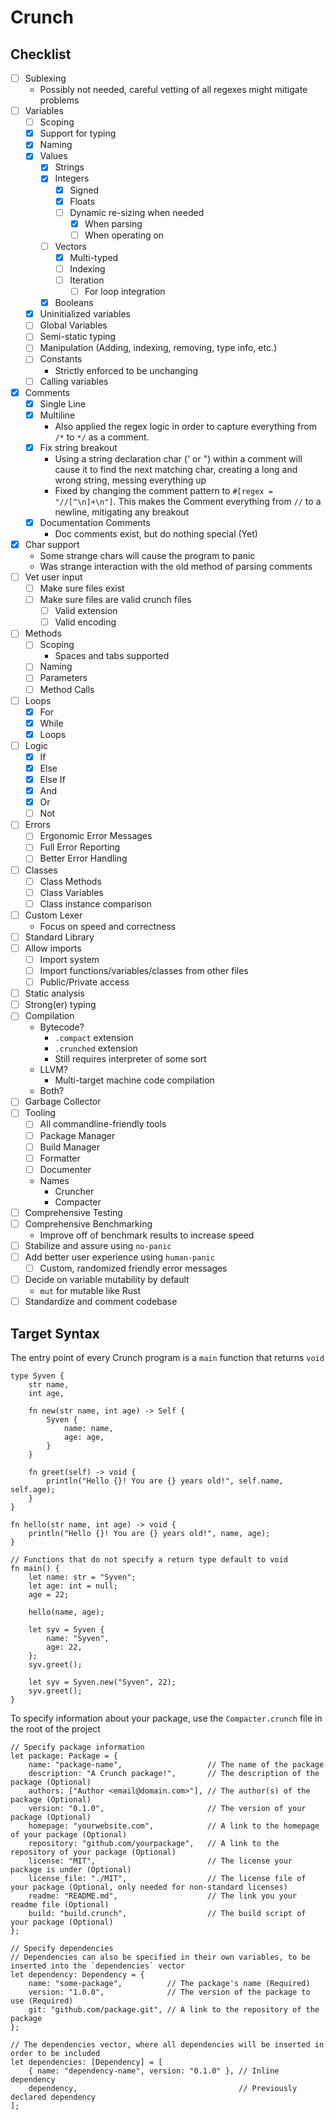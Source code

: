 # Crunch

## Checklist

- [ ] Sublexing
    - Possibly not needed, careful vetting of all regexes might mitigate problems
- [ ] Variables
    - [ ] Scoping
    - [X] Support for typing
    - [X] Naming
    - [X] Values
        - [X] Strings
        - [X] Integers
            - [X] Signed
            - [X] Floats
            - [ ] Dynamic re-sizing when needed
                - [X] When parsing
                - [ ] When operating on
        - [ ] Vectors
            - [X] Multi-typed
            - [ ] Indexing
            - [ ] Iteration
                - [ ] For loop integration
        - [X] Booleans
    - [X] Uninitialized variables
    - [ ] Global Variables
    - [ ] Semi-static typing
    - [ ] Manipulation (Adding, indexing, removing, type info, etc.)
    - [ ] Constants
        - Strictly enforced to be unchanging
    - [ ] Calling variables
- [X] Comments
    - [X] Single Line
    - [X] Multiline
        - Also applied the regex logic in order to capture everything from `/*` to `*/` as a comment.
    - [X] Fix string breakout
        - Using a string declaration char (' or ") within a comment will cause it to find the next matching char, creating a long and wrong string, messing everything up
        - Fixed by changing the comment pattern to `#[regex = "//[^\n]+\n"]`. This makes the Comment everything from `//` to a newline, mitigating any breakout
    - [X] Documentation Comments
        - Doc comments exist, but do nothing special (Yet)
- [X] Char support
    - Some strange chars will cause the program to panic
    - Was strange interaction with the old method of parsing comments
- [ ] Vet user input
    - [ ] Make sure files exist
    - [ ] Make sure files are valid crunch files
        - [ ] Valid extension
        - [ ] Valid encoding
- [ ] Methods
    - [ ] Scoping
        - Spaces and tabs supported
    - [ ] Naming
    - [ ] Parameters
    - [ ] Method Calls
- [ ] Loops
    - [X] For
    - [X] While
    - [X] Loops
- [ ] Logic
    - [X] If
    - [X] Else
    - [X] Else If
    - [X] And
    - [X] Or
    - [ ] Not
- [ ] Errors
    - [ ] Ergonomic Error Messages
    - [ ] Full Error Reporting
    - [ ] Better Error Handling
- [ ] Classes
    - [ ] Class Methods
    - [ ] Class Variables
    - [ ] Class instance comparison
- [ ] Custom Lexer
    - Focus on speed and correctness
- [ ] Standard Library
- [ ] Allow imports
    - [ ] Import system
    - [ ] Import functions/variables/classes from other files
    - [ ] Public/Private access
- [ ] Static analysis
- [ ] Strong(er) typing
- [ ] Compilation
    - Bytecode?
        - `.compact` extension
        - `.crunched` extension
        - Still requires interpreter of some sort
    - LLVM?
        - Multi-target machine code compilation
    - Both?
- [ ] Garbage Collector
- [ ] Tooling
    - [ ] All commandline-friendly tools
    - [ ] Package Manager
    - [ ] Build Manager
    - [ ] Formatter
    - [ ] Documenter
    - Names
        - Cruncher
        - Compacter
- [ ] Comprehensive Testing
- [ ] Comprehensive Benchmarking
    - Improve off of benchmark results to increase speed
- [ ] Stabilize and assure using `no-panic`
- [ ] Add better user experience using `human-panic`
    - [ ] Custom, randomized friendly error messages
- [ ] Decide on variable mutability by default
    - `mut` for mutable like Rust
- [ ] Standardize and comment codebase

## Target Syntax

The entry point of every Crunch program is a `main` function that returns `void`

```crunch
type Syven {
    str name,
    int age,

    fn new(str name, int age) -> Self {
        Syven {
            name: name,
            age: age,
        }
    }

    fn greet(self) -> void {
        println("Hello {}! You are {} years old!", self.name, self.age);
    }
}

fn hello(str name, int age) -> void {
    println("Hello {}! You are {} years old!", name, age);
}

// Functions that do not specify a return type default to void
fn main() {
    let name: str = "Syven";
    let age: int = null;
    age = 22;

    hello(name, age);

    let syv = Syven {
        name: "Syven",
        age: 22,
    };
    syv.greet();

    let syv = Syven.new("Syven", 22);
    syv.greet();
}
```

To specify information about your package, use the `Compacter.crunch` file in the root of the project

```crunch
// Specify package information
let package: Package = {
    name: "package-name",                   // The name of the package
    description: "A Crunch package!",       // The description of the package (Optional)
    authors: ["Author <email@domain.com>"], // The author(s) of the package (Optional)
    version: "0.1.0",                       // The version of your package (Optional)
    homepage: "yourwebsite.com",            // A link to the homepage of your package (Optional)
    repository: "github.com/yourpackage",   // A link to the repository of your package (Optional)
    license: "MIT",                         // The license your package is under (Optional)
    license_file: "./MIT",                  // The license file of your package (Optional, only needed for non-standard licenses)
    readme: "README.md",                    // The link you your readme file (Optional)
    build: "build.crunch",                  // The build script of your package (Optional)
};

// Specify dependencies
// Dependencies can also be specified in their own variables, to be inserted into the `dependencies` vector
let dependency: Dependency = {
    name: "some-package",          // The package's name (Required)
    version: "1.0.0",              // The version of the package to use (Required)
    git: "github.com/package.git", // A link to the repository of the package
};

// The dependencies vector, where all dependencies will be inserted in order to be included
let dependencies: [Dependency] = [
    { name: "dependency-name", version: "0.1.0" }, // Inline dependency
    dependency,                                    // Previously declared dependency
];
```
